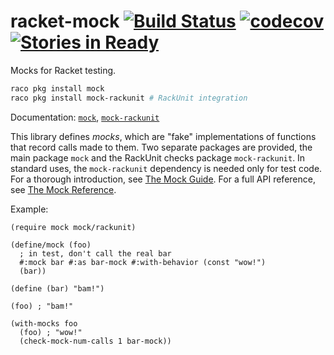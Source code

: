 # racket-mock [![Build Status](https://travis-ci.org/jackfirth/racket-mock.svg)](https://travis-ci.org/jackfirth/racket-mock) [![codecov](https://codecov.io/gh/jackfirth/racket-mock/branch/master/graph/badge.svg)](https://codecov.io/gh/jackfirth/racket-mock) [![Stories in Ready](https://badge.waffle.io/jackfirth/racket-mock.png?label=ready&title=Ready)](https://waffle.io/jackfirth/racket-mock)
Mocks for Racket testing.

```bash
raco pkg install mock
raco pkg install mock-rackunit # RackUnit integration
```

Documentation: [`mock`](http://docs.racket-lang.org/mock@mock/index.html), [`mock-rackunit`](http://docs.racket-lang.org/mock-rackunit@mock-rackunit/index.html)

This library defines *mocks*, which are "fake" implementations of functions that record calls made to them.
Two separate packages are provided, the main package `mock` and the RackUnit checks package `mock-rackunit`.
In standard uses, the `mock-rackunit` dependency is needed only for test code. For a thorough introduction, see [The Mock Guide](http://docs.racket-lang.org/mock@mock/mock-guide.html). For a full API reference, see [The Mock Reference](http://docs.racket-lang.org/mock@mock/mock-reference.html).

Example:

```racket
(require mock mock/rackunit)

(define/mock (foo)
  ; in test, don't call the real bar
  #:mock bar #:as bar-mock #:with-behavior (const "wow!")
  (bar))

(define (bar) "bam!")

(foo) ; "bam!"

(with-mocks foo
  (foo) ; "wow!"
  (check-mock-num-calls 1 bar-mock))
```
